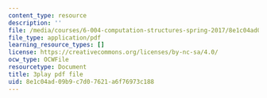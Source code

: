 ```yaml
---
content_type: resource
description: ''
file: /media/courses/6-004-computation-structures-spring-2017/8e1c04ad09b9c7d07621a6f76973c188_f866lUTRXE4.pdf
file_type: application/pdf
learning_resource_types: []
license: https://creativecommons.org/licenses/by-nc-sa/4.0/
ocw_type: OCWFile
resourcetype: Document
title: 3play pdf file
uid: 8e1c04ad-09b9-c7d0-7621-a6f76973c188
---
```

